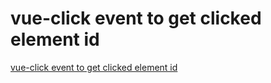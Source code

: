 # vue-click event to get clicked element id
[vue-click event to get clicked element id](https://aiwithcloud.com/2022/09/16/vue_click_event_to_get_clicked_element_id/)